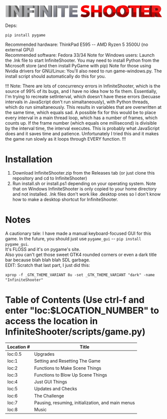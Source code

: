 ![InfiniteShooter](InfiniteShooter/models/renders/logo.png)

Deps:
```
pip install pygame
```

Recommended hardware: ThinkPad E595 -- AMD Ryzen 5 3500U (no external GPU)  
Recommended software: Fedora 33/34
Note for Windows users: Launch the .lnk file to start InfiniteShooter. You may need to install Python from the Microsoft store (and then install PyGame with pip)
Note for those using Nvidia drivers for GNU/Linux: You'll also need to run game-windows.py. The install script should automatically do this for you.

!!!
Note: There are lots of concurrency errors in InfiniteShooter, which is the source of 99% of its bugs, and I have no idea how to fix them.
Essentially, I'm trying to recreate setInterval, which doesn't have these errors (becuase intervals in JavaScript don't run simaltaneously), with Python threads, which do run simaltaneously.
This results in variables that are overwritten at the same time, which equals sad.
A possible fix for this would be to place every interval in a main thread loop, which has a number of frames, which counts up. If the frame number (which equals one millisecond) is divisible by the interval time, the interval executes. This is probably what JavaScript does and it saves time and patience.
Unfortunately I tried this and it makes the game run slowly as it loops through EVERY function.
!!!
# Installation
1. Download InfiniteShooter.zip from the Releases tab (or just clone this repository and cd to InfiniteShooter)
2. Run install.sh or install.ps1 depending on your operating system.
Note that on Windows InfiniteShooter is only copied to your home directory and not installed. .lnk files don't work like .desktop ones so I don't know how to make a desktop shortcut for InfiniteShooter.


# Notes
A cautionary tale: I have made a manual keyboard-focused GUI for this game. In the future, you should just use ``pygame_gui`` -- ``pip install pygame_gui``.  
It's FLOSS and it's on pygame's site.  
Also you can't get those sweet GTK4 rounded corners or even a dark title bar because blah blah blah SDL garbage.  
EDIT: Scratch that last part, I just did this:
```
xprop -f _GTK_THEME_VARIANT 8u -set _GTK_THEME_VARIANT "dark" -name "InfiniteShooter"
```

# Table of Contents (Use ctrl-f and enter "loc:$LOCATION_NUMBER" to access the location in InfiniteShooter/scripts/game.py)
| Location # | Title                                             |
| ---------- | ------------------------------------------------- |
| loc:0.5    | Upgrades                                          |
| loc:1      | Setting and Resetting The Game                    |
| loc:2      | Functions to Make Scene Things                    |
| loc:3      | Functions to Blow Up Scene Things                 |
| loc:4      | Just GUI Things                                   |
| loc:5      | Updates and Checks                                |
| loc:6      | The Challenge                                     |
| loc:7      | Pausing, resuming, initialization, and main menus |
| loc:8      | Music                                             |
